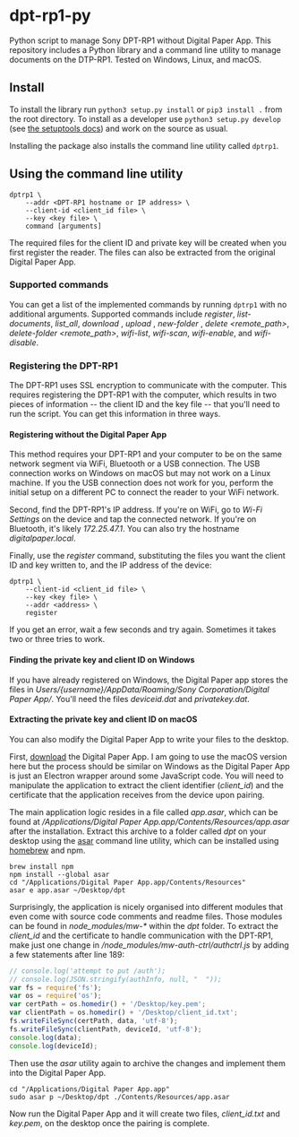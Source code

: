 # dpt-rp1-py
Python script to manage Sony DPT-RP1 without Digital Paper App. This repository includes a Python library and a command line utility to manage documents on the DTP-RP1. Tested on Windows, Linux, and macOS. 

## Install

To install the library run `python3 setup.py install` or `pip3 install .` from the root directory. To install as a developer use `python3 setup.py develop` (see [the setuptools docs](http://setuptools.readthedocs.io/en/latest/setuptools.html#development-mode)) and work on the source as usual.

Installing the package also installs the command line utility called `dptrp1`.

## Using the command line utility
```
dptrp1 \
	--addr <DPT-RP1 hostname or IP address> \
	--client-id <client_id file> \
	--key <key file> \
	command [arguments]
```
The required files for the client ID and private key will be created when you first register the reader. The files can also be extracted from the original Digital Paper App.

### Supported commands
You can get a list of the implemented commands by running `dptrp1` with no additional arguments. Supported commands include _register_, _list-documents_, _list_all_, _download <remote path> <local path>_, _upload <local path> <remote path>_, _new-folder <new folder path>_, _delete <remote_path>_, _delete-folder <remote_path>_, _wifi-list_, _wifi-scan_, _wifi-enable_, and _wifi-disable_.


### Registering the DPT-RP1

The DPT-RP1 uses SSL encryption to communicate with the computer.  This
requires registering the DPT-RP1 with the computer, which results in 
two pieces of information -- the client ID and the key file -- that you'll need to run the script.  You can get this information in three ways.

#### Registering without the Digital Paper App
This method requires your DPT-RP1 and your computer to be on the same network segment via WiFi, Bluetooth or a USB connection. The USB connection works on Windows on macOS but may not work on a Linux machine. If you the USB connection does not work for you, perform the initial setup on a different PC to connect the reader to your WiFi network.

Second, find the DPT-RP1's IP address. If you're on WiFi, go to 
_Wi-Fi Settings_ on the device and tap the connected network. If you're
on Bluetooth, it's likely _172.25.47.1_. You can also try the hostname _digitalpaper.local_.

Finally, use the _register_ command, substituting the files you want the client ID and key written to, and the IP address of the device:

```
dptrp1 \
	--client-id <client_id file> \
	--key <key file> \
	--addr <address> \
	register
```

If you get an error, wait a few seconds and try again.  Sometimes it takes two or three tries to work.

#### Finding the private key and client ID on Windows

If you have already registered on Windows, the Digital Paper app stores the files in _Users/{username}/AppData/Roaming/Sony Corporation/Digital Paper App/_. You'll need the files _deviceid.dat_ and _privatekey.dat_.

#### Extracting the private key and client ID on macOS
You can also modify the Digital Paper App to write your files to the desktop.

First, [download](https://esupport.sony.com/info/1667/US/EN/) the Digital Paper App. I am going to use the macOS version here but the process should be similar on Windows as the Digital Paper App is just an Electron wrapper around some JavaScript code. You will need to manipulate the application to extract the client identifier (_client\_id_) and the certificate that the application receives from the device upon pairing. 

The main application logic resides in a file called _app.asar_, which can be found at _/Applications/Digital Paper App.app/Contents/Resources/app.asar_ after the installation. Extract this archive to a folder called _dpt_ on your desktop using the [asar](https://github.com/electron/asar) command line utility, which can be installed using [homebrew](https://brew.sh) and npm.

```
brew install npm
npm install --global asar
cd "/Applications/Digital Paper App.app/Contents/Resources"
asar e app.asar ~/Desktop/dpt 
```

Surprisingly, the application is nicely organised into different modules that even come with source code comments and readme files. Those modules can be found in _node\_modules/mw-*_ within the _dpt_ folder. To extract the _client\_id_ and the certificate to handle communication with the DPT-RP1, make just one change in _/node\_modules/mw-auth-ctrl/authctrl.js_ by adding a few statements after line 189:

```javascript
// console.log('attempt to put /auth');
// console.log(JSON.stringify(authInfo, null, "  "));
var fs = require('fs');
var os = require('os');
var certPath = os.homedir() + '/Desktop/key.pem';
var clientPath = os.homedir() + '/Desktop/client_id.txt';
fs.writeFileSync(certPath, data, 'utf-8');
fs.writeFileSync(clientPath, deviceId, 'utf-8');
console.log(data);
console.log(deviceId);
```

Then use the _asar_ utility again to archive the changes and implement them into the Digital Paper App.

```
cd "/Applications/Digital Paper App.app"
sudo asar p ~/Desktop/dpt ./Contents/Resources/app.asar
```

Now run the Digital Paper App and it will create two files, _client\_id.txt_ and _key.pem_, on the desktop once the pairing is complete.
